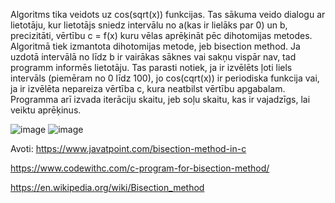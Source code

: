 Algoritms tika veidots uz cos(sqrt(x)) funkcijas. 
Tas sākuma veido dialogu ar lietotāju, kur lietotājs sniedz intervālu no a(kas ir lielāks par 0) un b, precizitāti, vērtību c = f(x) kuru vēlas aprēķināt pēc dihotomijas metodes. 
Algoritmā tiek izmantota dihotomijas metode, jeb bisection method.
Ja uzdotā intervālā no līdz b ir vairākas sāknes vai sakņu vispār nav, tad programm informēs lietotāju. Tas parasti notiek, ja ir izvēlēts ļoti liels intervāls (piemēram no 0 līdz 100), jo cos(cqrt(x)) ir periodiska funkcija vai, ja ir izvēlēta nepareiza vērtība c, kura neatbilst vērtību apgabalam. Programma arī izvada iterāciju skaitu, jeb soļu skaitu, kas ir vajadzīgs, lai veiktu aprēķinus.

![image](https://user-images.githubusercontent.com/112925770/213274944-934ee0dd-df86-4f92-a102-20fba6619d9c.png)
![image](https://user-images.githubusercontent.com/112925770/213275055-9c149d2f-80a1-4ac6-b57a-4e15b2eb7ebf.png)


Avoti:
https://www.javatpoint.com/bisection-method-in-c

https://www.codewithc.com/c-program-for-bisection-method/

https://en.wikipedia.org/wiki/Bisection_method
